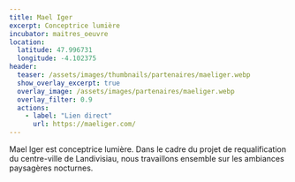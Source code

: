```yaml
---
title: Mael Iger
excerpt: Conceptrice lumière
incubator: maitres_oeuvre
location:
  latitude: 47.996731 
  longitude: -4.102375
header:
  teaser: /assets/images/thumbnails/partenaires/maeliger.webp
  show_overlay_excerpt: true
  overlay_image: /assets/images/partenaires/maeliger.webp
  overlay_filter: 0.9
  actions:
    - label: "Lien direct"
      url: https://maeliger.com/
---
```


Mael Iger est conceptrice lumière. Dans le cadre du projet de requalification du centre-ville de Landivisiau, nous travaillons ensemble sur les ambiances paysagères nocturnes. 
